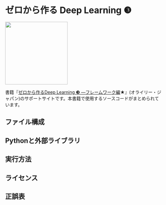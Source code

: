 ゼロから作る Deep Learning ❸
==========================

[<img src="https://raw.githubusercontent.com/oreilly-japan/deep-learning-from-scratch-3/images/deep-learning-from-scratch-3.png" width="200px">](https://www.oreilly.co.jp/books/978487311xxxx/)

書籍『[ゼロから作るDeep Learning ❸ ―フレームワーク編](https://www.oreilly.co.jp/books/978487311xxxx/)★』(オライリー・ジャパン)のサポートサイトです。本書籍で使用するソースコードがまとめられています。


## ファイル構成

## Pythonと外部ライブラリ

## 実行方法

## ライセンス

## 正誤表

